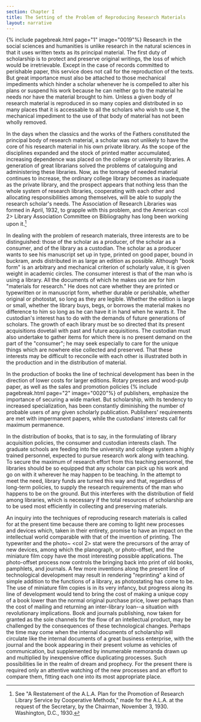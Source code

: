 ```yaml
---
section: Chapter I
title: The Setting of the Problem of Reproducing Research Materials
layout: narrative
---
```


{% include pagebreak.html page="1" image="0019"%} Research in the social sciences and humanities is unlike research in
the natural sciences in that it uses written texts as its principal
material. The first duty of scholarship is to protect and preserve
original writings, the loss of which would be irretrievable. Except
in the case of records committed to perishable paper, this service
does not call for the reproduction of the texts. But great importance
must also be attached to those mechanical impediments which hinder a
scholar whenever he is compelled to alter his plans or suspend his
work because he can neither go to the material he needs nor have the
material brought to him. Unless a given body of research material is
reproduced in so many copies and distributed in so many places that
it is accessable to all the scholars who wish to use it, the
mechanical impediment to the use of that body of material has not
been wholly removed.

In the days when the classics and the works of the Fathers
constituted the principal body of research material, a scholar was
not unlikely to have the core of his research material in his own
private library. As the scope of the disciplines expanded and the
stock of printed matter accumulated, increasing dependence was placed
on the college or university libraries. A generation of great
librarians solved the problems of cataloguing and administering these
libraries. Now, as the tonnage of needed material continues to
increase, the ordinary college library becomes as inadequate as the
private library, and the prospect appears that nothing less than the
whole system of research libraries, cooperating with each other and
allocating responsibilities among themselves, will be able to supply
the research scholar's needs. The Association of Research Libraries
was formed in April, 1932, to grapple with this problem, and the
American <col 2> Library Association Committee on Bibliography has
long been working upon it.[^n1]

[^n1]: See "A Restatement of the A.L.A. Plan for the Promotion of Research Library Service by Cooperative Methods," made for the A.L.A. at the request of the Secretary, by the Chairman, November 3, 1930. Washington, D.C., 1930.

In dealing with the problem of research materials, three interests
are to be distinguished: those of the scholar as a producer, of the
scholar as a consumer, and of the library as a custodian. The scholar
as a producer wants to see his manuscript set up in type, printed on
good paper, bound in buckram, ands distributed in as large an edition
as possible. Although "book form" is an arbitrary and mechanical
criterion of scholarly value, it is given weight in academic circles.
The consumer interest is that of the man who is using a library. All
the documents of which he makes use are for him "materials for
research." He does not care whether they are printed or typewritten
or in manuscript form, whether durable or perishable, whether
original or photostat, so long as they are legible. Whether the
edition is large or small, whether the library buys, begs, or borrows
the material makes no difference to him so long as he can have it in
hand when he wants it. The custodian's interest has to do with the
demands of future generations of scholars. The growth of each library
must be so directed that its present acquisitions dovetail with past
and future acquisitions. The custodian must also undertake to gather
items for which there is no present demand on the part of the
"consumer"; he may seek especially to care for the unique things
which are nowhere else collected and preserved. That these interests
may be difficult to reconcile with each other is illustrated both in
the production and in the distribution of material.

In the production of books the line of technical development has been
in the direction of lower costs for larger editions. Rotary presses
and wood-pulp paper, as well as the sales and promotion policies {% include pagebreak.html page="2" image="0020"%} of
publishers, emphasize the importance of securing a wide market.
But scholarship, with its tendency to increased specialization, has
been constantly diminishing the number of probable users of any given
scholarly publication. Publishers' requirements are met with
impermanent papers, while the custodians' interests call for maximum
permanence.

In the distribution of books, that is to say, in the formulating of
library acquisition policies, the consumer and custodian interests
clash. The graduate schools are feeding into the university and
college system a highly trained personnel, expected to pursue
research work along with teaching. To secure the maximum of research
effort from this teaching personnel, the libraries should be so
equipped that any scholar can pick up his work and go on with it
wherever he may happen to be teaching. In the attempt to meet the
need, library funds are turned this way and that, regardless of
long-term policies, to supply the research requirements of the man
who happens to be on the ground. But this interferes with the
distribution of field among libraries, which is necessary if the
total resources of scholarship are to be used most efficiently in
collecting and preserving materials.

An inquiry into the techniques of reproducing research materials is
called for at the present time because there are coming to light new
processes and devices which, taken in their entirety, promise to have
an impact on the intellectual world comparable with that of the
invention of printing. The typewriter and the photo~ <col 2> stat
were the precursors of the array of new devices, among which the
planograph, or photo-offset, and the miniature film copy have the
most interesting possible applications. The photo-offset process now
controls the bringing back into print of old books, pamphlets, and
journals. A few more inventions along the present line of
technological development may result in rendering "reprinting" a kind
of simple addition to the functions of a library, as photostating has
come to be. The use of miniature film copies is in its very infancy,
but progress along its line of development would tend to bring the
cost of making a unique copy of a book lower than the normal original
purchase price, lower perhaps than the cost of mailing and returning
an inter-library loan--a situation with revolutionary implications.
Book and journals publishing, now taken for granted as the sole
channels for the flow of an intellectual product, may be challenged
by the consequences of these technological changes. Perhaps the time
may come when the internal documents of scholarship will circulate
like the internal documents of a great business enterprise, with the
journal and the book appearing in their present volume as vehicles of
communication, but supplemented by innumerable memoranda drawn up and
multiplied by inexpensive office duplicating processes. Such
possibilities lie in the realm of dream and prophecy. For the present
there is required only an attentive watching of the new processes and
an effort to compare them, fitting each one into its most appropriate
place.
